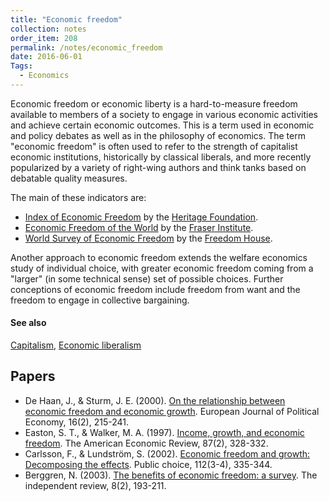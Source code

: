 ```yaml
---
title: "Economic freedom"
collection: notes
order_item: 208
permalink: /notes/economic_freedom
date: 2016-06-01
Tags:
  - Economics
---
```


Economic freedom or economic liberty is a hard-to-measure freedom available to members of a society to engage in various economic activities and achieve certain economic outcomes. This is a term used in economic and policy debates as well as in the philosophy of economics.
The term "economic freedom" is often used to refer to the strength of capitalist economic institutions, historically by classical liberals, and more recently popularized by a variety of right-wing authors and think tanks based on debatable quality measures.

The main of these indicators are:
* [Index of Economic Freedom](http://www.heritage.org/index/) by the [Heritage Foundation](http://www.heritage.org/).
* [Economic Freedom of the World](http://www.freetheworld.com/release.html) by the [Fraser Institute](https://www.fraserinstitute.org).
* [World Survey of Economic Freedom](https://freedomhouse.org/report-types/freedom-world) by the [Freedom House](https://freedomhouse.org/).

Another approach to economic freedom extends the welfare economics study of individual choice, with greater economic freedom coming from a "larger" (in some technical sense) set of possible choices. Further conceptions of economic freedom include freedom from want and the freedom to engage in collective bargaining.


#### See also
[Capitalism](/notes/capitalism), [Economic liberalism](/notes/economic_liberalism)




## Papers
* De Haan, J., & Sturm, J. E. (2000). [On the relationship between economic freedom and economic growth](http://down.cenet.org.cn/upfile/34/20051124194831130.pdf). European Journal of Political Economy, 16(2), 215-241.
* Easton, S. T., & Walker, M. A. (1997). [Income, growth, and economic freedom](http://www.jstor.org/stable/2950940). The American Economic Review, 87(2), 328-332.
* Carlsson, F., & Lundström, S. (2002). [Economic freedom and growth: Decomposing the effects](https://gupea.ub.gu.se/bitstream/2077/2889/1/gunwpe0033.pdf). Public choice, 112(3-4), 335-344.
* Berggren, N. (2003). [The benefits of economic freedom: a survey](http://www.independent.org/pdf/tir/tir_08_2_2_berggren.pdf). The independent review, 8(2), 193-211.




